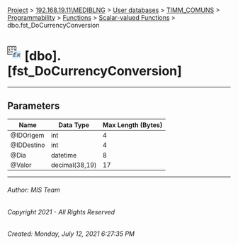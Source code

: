 #### 

[Project](../../../../../../index.md) > [192.168.19.11\\MEDIBLNG](../../../../../index.md) > [User databases](../../../../index.md) > [TIMM_COMUNS](../../../index.md) > [Programmability](../../index.md) > [Functions](../index.md) > [Scalar-valued Functions](Scalar-valued_Functions.md) > dbo.fst_DoCurrencyConversion

# ![Scalar-valued Functions](../../../../../../Images/Function_Scalar32.png) [dbo].[fst_DoCurrencyConversion]

---

## <a name="#parameters"></a>Parameters

| Name | Data Type | Max Length (Bytes) |
|---|---|---|
| @IDOrigem | int | 4 |
| @IDDestino | int | 4 |
| @Dia | datetime | 8 |
| @Valor | decimal(38,19) | 17 |


---

###### Author:  MIS Team

###### Copyright 2021 - All Rights Reserved

###### Created: Monday, July 12, 2021 6:27:35 PM

